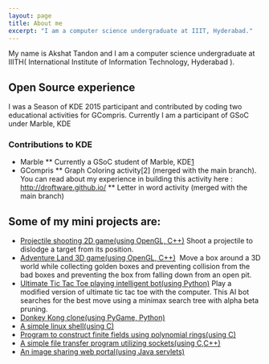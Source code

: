 ```yaml
---
layout: page
title: About me
excerpt: "I am a computer science undergraduate at IIIT, Hyderabad."
---
```

 
My name is Akshat Tandon and I am a computer science undergraduate at 
IIIT­H( International Institute of Information Technology, Hyderabad ). 

## Open Source experience
I was a Season of KDE 2015 participant and contributed by coding two 
educational activities for GCompris. Currently I am a participant of GSoC under Marble, KDE
 
### Contributions to KDE 
* Marble 
** Currently a GSoC student of Marble, KDE[1]
* GCompris 
** Graph Coloring activity[2] (merged with the main 
branch). You can read about my experience in building 
this activity here : http://droftware.github.io/ 
** Letter in word activity (merged with the main branch) 
 
## Some of my mini projects are: 
* [Projectile shooting 2D game(using OpenGL, C++)](https://bitbucket.org/akshat_tandon/cannon­shot)­ Shoot a 
projectile to dislodge a target from its position.
* [Adventure Land 3D game(using OpenGL, C++)](https://bitbucket.org/akshat_tandon/adventure­land) ­ Move a box around a 3D world while collecting golden boxes and preventing collision from the bad boxes and preventing the box from falling 
down from an open pit.
* [Ultimate Tic Tac Toe playing intelligent bot(using Python)](https://bitbucket.org/akshat_tandon/ultimate­tic­tac­toe­player/src )­ Play a modified version of ultimate tic tac toe with the computer. This AI 
bot searches for the best move using a minimax search tree with 
alpha beta pruning.
* [Donkey Kong clone(using PyGame, Python)](https://bitbucket.org/akshat_tandon/adventure­land) 
* [A simple linux shell(using C)](https://bitbucket.org/akshat_tandon/dsh­droftware­shell)  
* [Program to construct finite fields using polynomial rings(using C)](https://bitbucket.org/akshat_tandon/filetransferprogram) 
* [A simple file transfer program utilizing sockets(using C,C++)](https://bitbucket.org/akshat_tandon/filetransferprogram) 
* [An image sharing web portal(using Java servlets)](https://github.com/cadac­image­share/cadac)
 
 [1]: https://github.com/cadac­image­share/cadac
